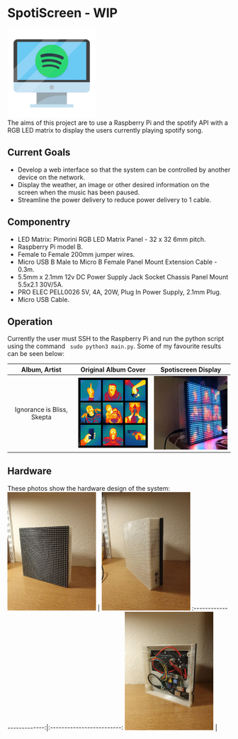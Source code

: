 # SpotiScreen - WIP
<img src="Media/spotiscreen.png" alt="Logo" width="200"/>
<br>
The aims of this project are to use a Raspberry Pi and the spotify API with a RGB LED matrix to display the users currently playing spotify song.


## Current Goals
* Develop a web interface so that the system can be controlled by another device on the network.
* Display the weather, an image or other desired information on the screen when the music has been paused.
* Streamline the power delivery to reduce power delivery to 1 cable.

## Componentry
* LED Matrix: Pimorini RGB LED Matrix Panel - 32 x 32 6mm pitch.
* Raspberry Pi model B.
* Female to Female 200mm jumper wires.
* Micro USB B Male to Micro B Female Panel Mount Extension Cable - 0.3m.
* 5.5mm x 2.1mm 12v DC Power Supply Jack Socket Chassis Panel Mount 5.5x2.1 30V/5A.
* PRO ELEC  PELL0026  5V, 4A, 20W, Plug In Power Supply, 2.1mm Plug.
* Micro USB Cable.

## Operation
Currently the user must SSH to the Raspberry Pi and run the python script using the command ``` sudo python3 main.py```.
Some of my favourite results can be seen below:

Album, Artist |  Original Album Cover | Spotiscreen Display
:-------------------------:|:-------------------------:|:-------------------------:
Ignorance is Bliss, Skepta | <img src="Media\Photos\Skepta_-_Ignorance_Is_Bliss.png" alt="Logo" width="200"/>  |  <img src="Media\Photos\iib.jpg" alt="Logo" width="200"/> 

## Hardware
These photos show the hardware design of the system:
<img src="Media\Photos\Front.jpg" alt="Logo" width="200"/> | <img src="Media\Photos\Back.jpg" alt="Logo" width="200"/>
:-------------------------:|:-------------------------:
<img src="Media\Photos\Back_Open.jpg" alt="Logo" width="200"/> | 